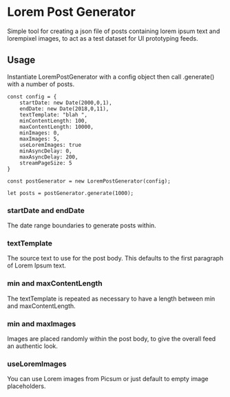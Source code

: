 # Lorem Post Generator

Simple tool for creating a json file of posts containing lorem ipsum text and lorempixel images, to act as a test dataset for UI prototyping feeds.

## Usage

Instantiate LoremPostGenerator with a config object then call .generate() with a number of posts.

    const config = {
        startDate: new Date(2000,0,1),
        endDate: new Date(2018,0,11),
        textTemplate: "blah ",
        minContentLength: 100,
        maxContentLength: 10000,
        minImages: 0,
        maxImages: 5,
        useLoremImages: true
        minAsyncDelay: 0,
        maxAsyncDelay: 200,
        streamPageSize: 5
    }

    const postGenerator = new LoremPostGenerator(config);

    let posts = postGenerator.generate(1000);

### startDate and endDate

The date range boundaries to generate posts within.

### textTemplate

The source text to use for the post body.  This defaults to the first paragraph of Lorem Ipsum text.

### min and maxContentLength

The textTemplate is repeated as necessary to have a length between min and maxContentLength.

### min and maxImages

Images are placed randomly within the post body, to give the overall feed an authentic look.

### useLoremImages

You can use Lorem images from Picsum or just default to empty image placeholders.
